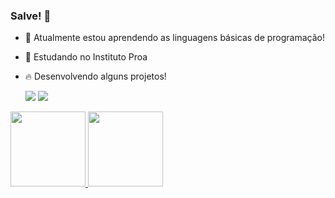 ### Salve! 👋

- 🌱 Atualmente estou aprendendo as linguagens básicas de programação!
- 🚀 Estudando no Instituto Proa
- 🔥 Desenvolvendo alguns projetos! 

  <a href="https://www.instagram.com/matheus_pacco_/" target="_blank"><img src="https://img.shields.io/badge/-Instagram-%23E4405F?style=for-the-badge&logo=instagram&logoColor=white" target="_blank"></a>
  <a href="https://www.linkedin.com/in/matheus-pacco-1875a2214/" target="_blank"><img src="https://img.shields.io/badge/-LinkedIn-%230077B5?style=for-the-badge&logo=linkedin&logoColor=white" target="_blank"></a>
  
<a href="https://github.com/MatheusPacco">
<img height="120em" src="https://github-readme-stats.vercel.app/api?username=matheuspacco&show_icons=true&theme=midnight-purple&include_all_commits=true&count_private=true"/>
<img height="120em" src="https://github-readme-stats.vercel.app/api/top-langs/?username=matheuspacco&layout=compact&langs_count=7&theme=midnight-purple"/>
